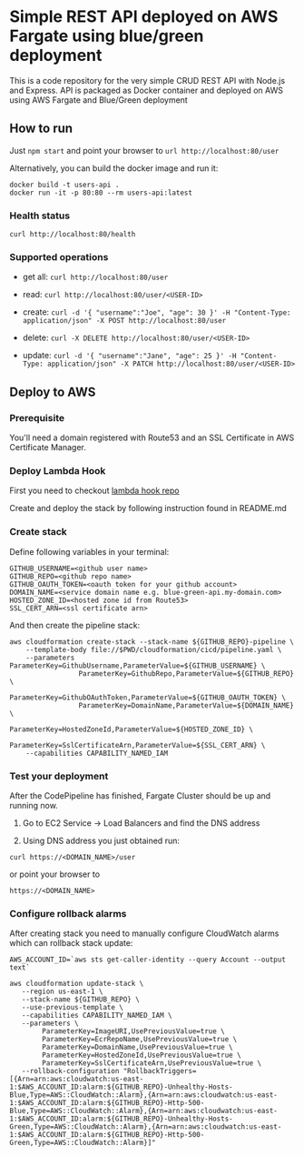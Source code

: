 # Simple REST API deployed on AWS Fargate using blue/green deployment

This is a code repository for the very simple CRUD REST API with Node.js and Express. API is packaged as Docker container and deployed on AWS using AWS Fargate and Blue/Green deployment

## How to run

Just `npm start` and point your browser to `url http://localhost:80/user`

Alternatively, you can build the docker image and run it:

```
docker build -t users-api .
docker run -it -p 80:80 --rm users-api:latest
```

### Health status

`curl http://localhost:80/health`

### Supported operations

- get all: `curl http://localhost:80/user`

- read: `curl http://localhost:80/user/<USER-ID>`

- create: `curl -d '{ "username":"Joe", "age": 30 }' -H "Content-Type: application/json" -X POST http://localhost:80/user`

- delete: `curl -X DELETE http://localhost:80/user/<USER-ID>`

- update: `curl -d '{ "username":"Jane", "age": 25 }' -H "Content-Type: application/json" -X PATCH http://localhost:80/user/<USER-ID>`

## Deploy to AWS

### Prerequisite

You'll need a domain registered with Route53 and an SSL Certificate in AWS Certificate Manager.

### Deploy Lambda Hook

First you need to checkout [lambda hook repo](https://github.com/SekibOmazic/codedeploy-lifecycle-event-hooks)

Create and deploy the stack by following instruction found in README.md

### Create stack

Define following variables in your terminal:

```
GITHUB_USERNAME=<github user name>
GITHUB_REPO=<github repo name>
GITHUB_OAUTH_TOKEN=<oauth token for your github account>
DOMAIN_NAME=<service domain name e.g. blue-green-api.my-domain.com>
HOSTED_ZONE_ID=<hosted zone id from Route53>
SSL_CERT_ARN=<ssl certificate arn>
```

And then create the pipeline stack:

```
aws cloudformation create-stack --stack-name ${GITHUB_REPO}-pipeline \
    --template-body file://$PWD/cloudformation/cicd/pipeline.yaml \
    --parameters ParameterKey=GithubUsername,ParameterValue=${GITHUB_USERNAME} \
                 ParameterKey=GithubRepo,ParameterValue=${GITHUB_REPO} \
                 ParameterKey=GithubOAuthToken,ParameterValue=${GITHUB_OAUTH_TOKEN} \
                 ParameterKey=DomainName,ParameterValue=${DOMAIN_NAME} \
                 ParameterKey=HostedZoneId,ParameterValue=${HOSTED_ZONE_ID} \
                 ParameterKey=SslCertificateArn,ParameterValue=${SSL_CERT_ARN} \
    --capabilities CAPABILITY_NAMED_IAM
```

### Test your deployment

After the CodePipeline has finished, Fargate Cluster should be up and running now.

1. Go to EC2 Service -> Load Balancers and find the DNS address

2. Using DNS address you just obtained run:

```
curl https://<DOMAIN_NAME>/user
```

or point your browser to

```
https://<DOMAIN_NAME>
```

### Configure rollback alarms

After creating stack you need to manually configure CloudWatch alarms which can rollback stack update:

```
AWS_ACCOUNT_ID=`aws sts get-caller-identity --query Account --output text`

aws cloudformation update-stack \
   --region us-east-1 \
   --stack-name ${GITHUB_REPO} \
   --use-previous-template \
   --capabilities CAPABILITY_NAMED_IAM \
   --parameters \
        ParameterKey=ImageURI,UsePreviousValue=true \
        ParameterKey=EcrRepoName,UsePreviousValue=true \
        ParameterKey=DomainName,UsePreviousValue=true \
        ParameterKey=HostedZoneId,UsePreviousValue=true \
        ParameterKey=SslCertificateArn,UsePreviousValue=true \
   --rollback-configuration "RollbackTriggers=[{Arn=arn:aws:cloudwatch:us-east-1:$AWS_ACCOUNT_ID:alarm:${GITHUB_REPO}-Unhealthy-Hosts-Blue,Type=AWS::CloudWatch::Alarm},{Arn=arn:aws:cloudwatch:us-east-1:$AWS_ACCOUNT_ID:alarm:${GITHUB_REPO}-Http-500-Blue,Type=AWS::CloudWatch::Alarm},{Arn=arn:aws:cloudwatch:us-east-1:$AWS_ACCOUNT_ID:alarm:${GITHUB_REPO}-Unhealthy-Hosts-Green,Type=AWS::CloudWatch::Alarm},{Arn=arn:aws:cloudwatch:us-east-1:$AWS_ACCOUNT_ID:alarm:${GITHUB_REPO}-Http-500-Green,Type=AWS::CloudWatch::Alarm}]"

```

